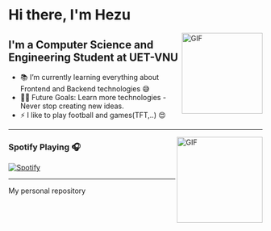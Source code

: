 # Hi there, I'm Hezu

<img align="right" alt="GIF" height="160px" src="https://media.giphy.com/media/du3J3cXyzhj75IOgvA/giphy.gif" />

## I'm a Computer Science and Engineering Student at UET-VNU
- 📚 I’m currently learning everything about Frontend and Backend technologies 😅
- 💪🏼 Future Goals: Learn more technologies - Never stop creating new ideas.
- ⚡ I like to play football and games(TFT,..) 😍
---
<img align="right" alt="GIF" height="170px" src="https://media.giphy.com/media/J5B1Y8QZnzXXbLQIBu/giphy.gif" />

### Spotify Playing 🎧

[![Spotify](https://novatorem.bgstatic.vercel.app/api/spotify)](https://open.spotify.com/user/11153360645)

---

My personal repository
